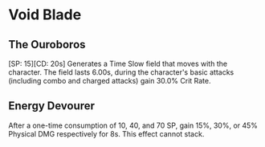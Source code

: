 # Void Blade

## The Ouroboros

[SP: 15][CD: 20s] Generates a Time Slow field that moves with the character. The field lasts 6.00s, during the character's basic attacks (including combo and charged attacks) gain 30.0% Crit Rate.

## Energy Devourer

After a one-time consumption of 10, 40, and 70 SP, gain 15%, 30%, or 45% Physical DMG respectively for 8s. This effect cannot stack.
